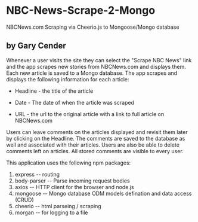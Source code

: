 # NBC-News-Scrape-2-Mongo
NBCNews.com Scraping via Cheerio.js to Mongoose/Mongo database 

## by Gary Cender


  Whenever a user visits the site they can select the "Scrape NBC News" link and the app scrapes new stories from NBCNews.com and displays them. Each new article is saved to a Mongo database. The app scrapes and displays the following information for each article:

  * Headline - the title of the article

  * Date - The date of when the article was scraped

  * URL - the url to the original article with a link to full article on NBCNews.com

 Users can leave comments on the articles displayed and revisit them later by clicking on the Headline. The comments are saved to the database as well and associated with their articles. Users are also be able to delete comments left on articles. All stored comments are visible to every user.

This application uses the following npm packages:

1. express -- routing
2. body-parser -- Parse incoming request bodies
4. axios  -- HTTP client for the browser and node.js
3. mongoose  -- Mongo database ODM models defination and data access (CRUD)
5. cheerio  -- html parseing / scraping
6. morgan  -- for logging to a file

